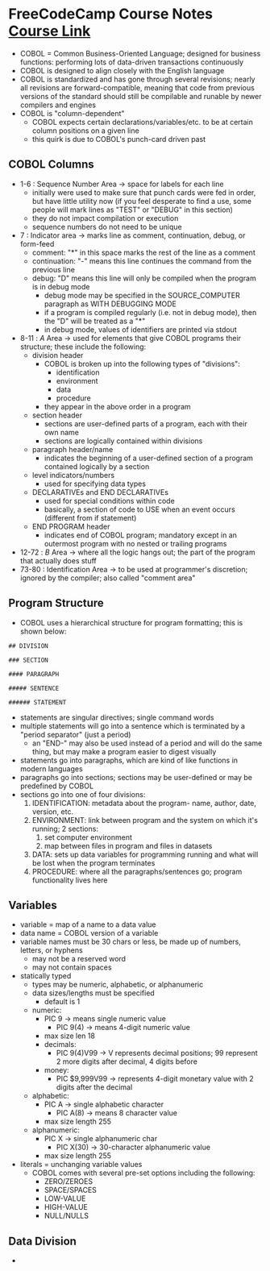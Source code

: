 # FreeCodeCamp Course Notes [Course Link](https://www.youtube.com/watch?v=RdMAEdGvtLA)

- COBOL = Common Business-Oriented Language; designed for business functions: performing lots of data-driven transactions continuously
- COBOL is designed to align closely with the English language
- COBOL is standardized and has gone through several revisions; nearly all revisions are forward-compatible, meaning that code from previous versions of the standard should still be compilable and runable by newer compilers and engines
- COBOL is "column-dependent"
    - COBOL expects certain declarations/variables/etc. to be at certain column positions on a given line
    - this quirk is due to COBOL's punch-card driven past

## COBOL Columns

* 1-6 : Sequence Number Area -> space for labels for each line
    - initially were used to make sure that punch cards were fed in order, but have little utility now (if you feel desperate to find a use, some people will mark lines as "TEST" or "DEBUG" in this section) 
    - they do not impact compilation or execution
    - sequence numbers do not need to be unique
* 7 : Indicator area -> marks line as comment, continuation, debug, or form-feed
    - comment: "*" in this space marks the rest of the line as a comment
    - continuation: "-" means this line continues the command from the previous line
    - debug: "D" means this line will only be compiled when the program is in debug mode
        - debug mode may be specified in the SOURCE_COMPUTER paragraph as WITH DEBUGGING MODE
        - if a program is compiled regularly (i.e. not in debug mode), then the "D" will be treated as a "*"
        - in debug mode, values of identifiers are printed via stdout
* 8-11 : *A* Area -> used for elements that give COBOL programs their structure; these include the following:
    - division header
        - COBOL is broken up into the following types of "divisions":
            - identification
            - environment
            - data
            - procedure
        - they appear in the above order in a program
    - section header
        - sections are user-defined parts of a program, each with their own name
        - sections are logically contained within divisions
    - paragraph header/name
        - indicates the beginning of a user-defined section of a program contained logically by a section
    - level indicators/numbers
        - used for specifying data types 
    - DECLARATIVEs and END DECLARATIVEs
        - used for special conditions within code
        - basically, a section of code to USE when an event occurs (different from if statement)
    - END PROGRAM header
        - indicates end of COBOL program; mandatory except in an outermost program with no nested or trailing programs
* 12-72 : *B* Area -> where all the logic hangs out; the part of the program that actually does stuff
* 73-80 : Identification Area -> to be used at programmer's discretion; ignored by the compiler; also called "comment area"

## Program Structure

- COBOL uses a hierarchical structure for program formatting; this is shown below:

```
## DIVISION

### SECTION

#### PARAGRAPH

##### SENTENCE

###### STATEMENT
```

- statements are singular directives; single command words
- multiple statements will go into a sentence which is terminated by a "period separator" (just a period)
    - an "END-<statement>" may also be used instead of a period and will do the same thing, but may make a program easier to digest visually
- statements go into paragraphs, which are kind of like functions in modern languages
- paragraphs go into sections; sections may be user-defined or may be predefined by COBOL
- sections go into one of four divisions:
    1. IDENTIFICATION: metadata about the program- name, author, date, version, etc.
    2. ENVIRONMENT: link between program and the system on which it's running; 2 sections:
        1. set computer environment
        2. map between files in program and files in datasets
    3. DATA: sets up data variables for programming running and what will be lost when the program terminates
    4. PROCEDURE: where all the paragraphs/sentences go; program functionality lives here

## Variables

- variable = map of a name to a data value
- data name = COBOL version of a variable
- variable names must be 30 chars or less, be made up of numbers, letters, or hyphens
    - may not be a reserved word
    - may not contain spaces
- statically typed
    - types may be numeric, alphabetic, or alphanumeric
    - data sizes/lengths must be specified
        - default is 1
    - numeric:
        - PIC 9 -> means single numeric value
            - PIC 9(4) -> means 4-digit numeric value
        - max size len 18
        - decimals:
            - PIC 9(4)V99 -> V represents decimal positions; 99 represent 2 more digits after decimal, 4 digits before
        - money:
            - PIC $9,999V99 -> represents 4-digit monetary value with 2 digits after the decimal
    - alphabetic:
        - PIC A -> single alphabetic character
            - PIC A(8) -> means 8 character value
        - max size length 255
    - alphanumeric:
        - PIC X -> single alphanumeric char
            - PIC X(30) -> 30-character alphanumeric value
        - max size length 255
- literals = unchanging variable values
    - COBOL comes with several pre-set options including the following:
        - ZERO/ZEROES
        - SPACE/SPACES
        - LOW-VALUE
        - HIGH-VALUE
        - NULL/NULLS

## Data Division

- 